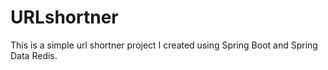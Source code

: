 # URLshortner
This is a simple url shortner project I created using Spring Boot and Spring Data Redis. 
